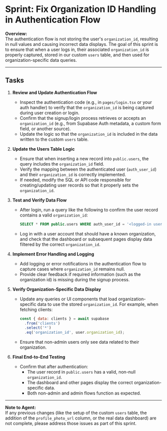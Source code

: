 # Sprint: Fix Organization ID Handling in Authentication Flow

**Overview:**  
The authentication flow is not storing the user's `organization_id`, resulting in null values and causing incorrect data displays. The goal of this sprint is to ensure that when a user logs in, their associated `organization_id` is properly captured, stored in our custom `users` table, and then used for organization-specific data queries.

---

## Tasks

1. **Review and Update Authentication Flow**
   - Inspect the authentication code (e.g., in `pages/login.tsx` or your auth handler) to verify that the `organization_id` is being captured during user creation or login.
   - Confirm that the signup/login process retrieves or accepts an `organization_id` (e.g., from Supabase Auth metadata, a custom form field, or another source).
   - Update the logic so that the `organization_id` is included in the data written to the custom `users` table.

2. **Update the Users Table Logic**
   - Ensure that when inserting a new record into `public.users`, the query includes the `organization_id` field.
   - Verify the mapping between the authenticated user (`auth_user_id`) and their `organization_id` is correctly implemented.
   - If needed, modify the SQL or API code responsible for creating/updating user records so that it properly sets the `organization_id`.

3. **Test and Verify Data Flow**
   - After login, run a query like the following to confirm the user record contains a valid `organization_id`:
     ```sql
     SELECT * FROM public.users WHERE auth_user_id = '<logged-in user id>';
     ```
   - Log in with a user account that should have a known organization, and check that the dashboard or subsequent pages display data filtered by the correct `organization_id`.

4. **Implement Error Handling and Logging**
   - Add logging or error notifications in the authentication flow to capture cases where `organization_id` remains null.
   - Provide clear feedback if required information (such as the organization id) is missing during the signup process.

5. **Verify Organization-Specific Data Display**
   - Update any queries or UI components that load organization-specific data to use the stored `organization_id`. For example, when fetching clients:
     ```js
     const { data: clients } = await supabase
       .from('clients')
       .select('*')
       .eq('organization_id', user.organization_id);
     ```
   - Ensure that non-admin users only see data related to their organization.

6. **Final End-to-End Testing**
   - Confirm that after authentication:
     - The user record in `public.users` has a valid, non-null `organization_id`.
     - The dashboard and other pages display the correct organization-specific data.
     - Both non-admin and admin flows function as expected.

---

**Note to Agent:**  
If any previous changes (like the setup of the custom `users` table, the addition of the `profile_photo_url` column, or the real data dashboard) are not complete, please address those issues as part of this sprint.
